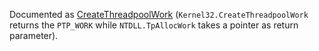 Documented as [CreateThreadpoolWork](https://learn.microsoft.com/en-us/windows/win32/api/threadpoolapiset/nf-threadpoolapiset-createthreadpoolwork) (`Kernel32.CreateThreadpoolWork` returns the `PTP_WORK` while `NTDLL.TpAllocWork` takes a pointer as return parameter).
